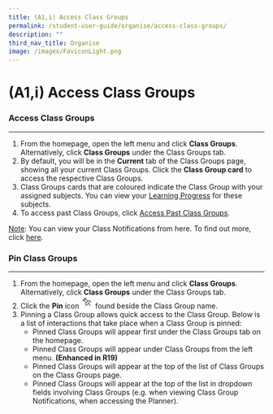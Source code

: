 ```yaml
---
title: (A1,i) Access Class Groups
permalink: /student-user-guide/organise/access-class-groups/
description: ""
third_nav_title: Organise
image: /images/FaviconLight.png
---
```

<h1>(A1,i) Access Class Groups</h1>

<h3>Access Class Groups</h3>
<hr>
<ol>
    <li>From the homepage, open the left menu and click <strong>Class Groups</strong>. Alternatively, click <strong>Class Groups</strong> under the Class Groups tab.</li>
    <li>By default, you will be in the <strong>Current</strong> tab of the Class Groups page, showing all your current Class Groups. Click the <strong>Class Group card</strong> to access the respective Class Groups.</li>
    <li>Class Groups cards that are coloured indicate the Class Group with your assigned subjects. You can view your <a target="_blank" href="/student-user-guide/track-progress/access-learning-progress/">Learning Progress</a> for these subjects.</li>
    <li>To access past Class Groups, click <a target="_blank" href="/student-user-guide/organise/access-past-class-groups/">Access Past Class Groups</a>.</li>
</ol>
<p><u>Note</u>: You can view your Class Notifications from here. To find out more, click <a target="_blank" href="/student-user-guide/notify/about-notifications/">here</a>.</p>
<h3>Pin Class Groups</h3>
<hr>
<ol>
    <li>From the homepage, open the left menu and click <strong>Class Groups</strong>. Alternatively, click <strong>Class Groups</strong> under the Class Groups tab.</li>
    <li>Click the <strong>Pin</strong> icon <img style="width:1.5rem; display: inline;" src="/images/Icons/Pin24.svg"> found beside the Class Group name.</li>
    <li>Pinning a Class Group allows quick access to the Class Group. Below is a list of interactions that take place when a Class Group is pinned:
<ul><li>Pinned Class Groups will appear first under the Class Groups tab on the homepage.</li><li>Pinned Class Groups will appear under Class Groups from the left menu. <strong>(Enhanced in R19)</strong></li>
<li>Pinned Class Groups will appear at the top of the list of Class Groups on the Class Groups page.</li>
<li>Pinned Class Groups will appear at the top of the list in dropdown fields involving Class Groups (e.g. when viewing Class Group Notifications, when accessing the Planner).</li>
</ul></li></ol>